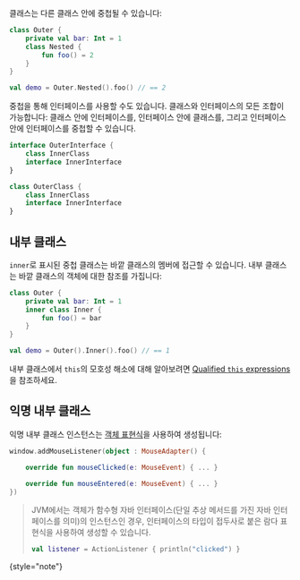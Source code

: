 [//]: # (title: 중첩 및 내부 클래스)

클래스는 다른 클래스 안에 중첩될 수 있습니다:

```kotlin
class Outer {
    private val bar: Int = 1
    class Nested {
        fun foo() = 2
    }
}

val demo = Outer.Nested().foo() // == 2
```

중첩을 통해 인터페이스를 사용할 수도 있습니다. 클래스와 인터페이스의 모든 조합이 가능합니다: 클래스 안에 인터페이스를, 인터페이스 안에 클래스를, 그리고 인터페이스 안에 인터페이스를 중첩할 수 있습니다.

```kotlin
interface OuterInterface {
    class InnerClass
    interface InnerInterface
}

class OuterClass {
    class InnerClass
    interface InnerInterface
}
```

## 내부 클래스

`inner`로 표시된 중첩 클래스는 바깥 클래스의 멤버에 접근할 수 있습니다. 내부 클래스는 바깥 클래스의 객체에 대한 참조를 가집니다:

```kotlin
class Outer {
    private val bar: Int = 1
    inner class Inner {
        fun foo() = bar
    }
}

val demo = Outer().Inner().foo() // == 1
```

내부 클래스에서 `this`의 모호성 해소에 대해 알아보려면 [Qualified `this` expressions](this-expressions.md)을 참조하세요.

## 익명 내부 클래스

익명 내부 클래스 인스턴스는 [객체 표현식](object-declarations.md#object-expressions)을 사용하여 생성됩니다:

```kotlin
window.addMouseListener(object : MouseAdapter() {

    override fun mouseClicked(e: MouseEvent) { ... }

    override fun mouseEntered(e: MouseEvent) { ... }
})
```

> JVM에서는 객체가 함수형 자바 인터페이스(단일 추상 메서드를 가진 자바 인터페이스를 의미)의 인스턴스인 경우, 인터페이스의 타입이 접두사로 붙은 람다 표현식을 사용하여 생성할 수 있습니다.
>
>```kotlin
> val listener = ActionListener { println("clicked") }
> ```
>
{style="note"}